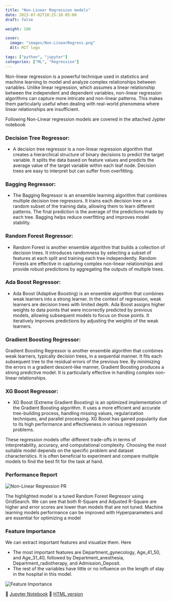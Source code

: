 ```yaml
---
title: "Non-Linear Regression models"
date: 2023-07-02T18:25:18-05:00
draft: false

weight: 100

cover:
  image: "images/Non-LinearRegress.png"
  Alt: MIT logo

tags: ["python", "jupyter"]
categories: ["ML", "Regression"]
---
```


Non-linear regression is a powerful technique used in statistics and machine learning to model and analyze complex relationships between variables. Unlike linear regression, which assumes a linear relationship between the independent and dependent variables, non-linear regression algorithms can capture more intricate and non-linear patterns. This makes them particularly useful when dealing with real-world phenomena where linear relationships are insufficient.

Following Non-Linear regression models are covered in the attached Jypter notebook

### Decision Tree Regressor:

- A decision tree regressor is a non-linear regression algorithm that creates a hierarchical structure of binary decisions to predict the target variable. It splits the data based on feature values and predicts the average value of the target variable within each leaf node. Decision trees are easy to interpret but can suffer from overfitting.

### Bagging Regressor:

- The Bagging Regressor is an ensemble learning algorithm that combines multiple decision tree regressors. It trains each decision tree on a random subset of the training data, allowing them to learn different patterns. The final prediction is the average of the predictions made by each tree. Bagging helps reduce overfitting and improves model stability.

### Random Forest Regressor:

- Random Forest is another ensemble algorithm that builds a collection of decision trees. It introduces randomness by selecting a subset of features at each split and training each tree independently. Random Forests are effective in capturing complex non-linear relationships and provide robust predictions by aggregating the outputs of multiple trees.

### Ada Boost Regressor:

- Ada Boost (Adaptive Boosting) is an ensemble algorithm that combines weak learners into a strong learner. In the context of regression, weak learners are decision trees with limited depth. Ada Boost assigns higher weights to data points that were incorrectly predicted by previous models, allowing subsequent models to focus on those points. It iteratively improves predictions by adjusting the weights of the weak learners.

### Gradient Boosting Regressor:

Gradient Boosting Regressor is another ensemble algorithm that combines weak learners, typically decision trees, in a sequential manner. It fits each subsequent tree to the residual errors of the previous tree. By minimizing the errors in a gradient descent-like manner, Gradient Boosting produces a strong predictive model. It is particularly effective in handling complex non-linear relationships.

### XG Boost Regressor:

- XG Boost (Extreme Gradient Boosting) is an optimized implementation of the Gradient Boosting algorithm. It uses a more efficient and accurate tree-building process, handling missing values, regularization techniques, and parallel processing. XG Boost has gained popularity due to its high performance and effectiveness in various regression problems.

These regression models offer different trade-offs in terms of interpretability, accuracy, and computational complexity. Choosing the most suitable model depends on the specific problem and dataset characteristics. It is often beneficial to experiment and compare multiple models to find the best fit for the task at hand.

### Performance Report

![Non-Linear Regression PR](Non-LinearRegressPR.png)

The highlighted model is a tuned Random Forest Regressor using GridSearch. We can see that both R-Square and Adjusted R-Square are higher and error scores are lower than models that are not tuned. Machine learning models performance can be improved with Hyperparameters and are essential for optimizing a model

### Feature Importance

We can extract important features and visualize them. Here

- The most important features are Department_gynecology, Age_41_50, and Age_31_40, followed by Department_anesthesia, Department_radiotherapy, and Admission_Deposit.
- The rest of the variables have little or no influence on the length of stay in the hospital in this model.

![Feature Importance](feature_importance.png)

🔗 [Jupyter Notebook](https://github.com/cooolbabu/GL-MIT-ADSP-2023/blob/master/capstone/Hospital_LOS_Prediction.ipynb) 🔗 [HTML version ](https://cooolbabu.github.io/ConversationsWithChatGPT/Hospital_LOS_Prediction.html)
